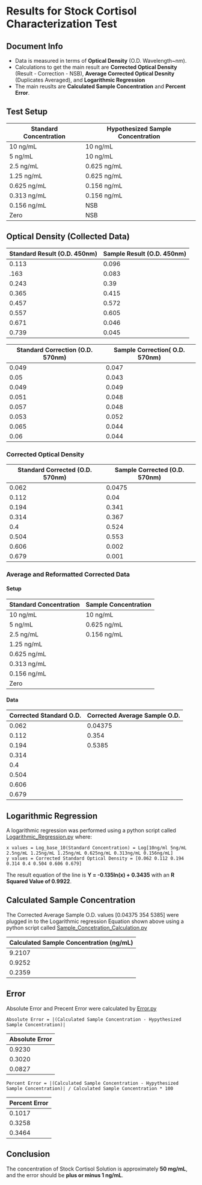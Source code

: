 # Results for Stock Cortisol Characterization Test

## Document Info

 - Data is measured in terms of **Optical Density** (O.D. Wavelength~nm).
 - Calculations to get the main result are **Corrected Optical Density** (Result - Correction - NSB), **Average Corrected Optical Desnity** (Duplicates Averaged), and **Logarithmic Regression**
 - The main reuslts are **Calculated Sample Concentration** and **Percent Error**.

## Test Setup

| Standard Concentration | Hypothesized Sample Concentration |
| ---------------------- | --------------------------------- |
| 10 ng/mL               | 10 ng/mL                          |
| 5 ng/mL                | 10 ng/mL                          |
| 2.5 ng/mL              | 0.625 ng/mL                       |
| 1.25 ng/mL             | 0.625 ng/mL                       |
| 0.625 ng/mL            | 0.156 ng/mL                       |
| 0.313 ng/mL            | 0.156 ng/mL                       |
| 0.156 ng/mL            | NSB                               |
| Zero                   | NSB                               |

## Optical Density (Collected Data)

| Standard Result (O.D. 450nm) | Sample Result (O.D. 450nm) |
| ---------------------------- | -------------------------- |
| 0.113                        | 0.096                      |
| .163                         | 0.083                      |
| 0.243                        | 0.39                       |
| 0.365                        | 0.415                      |
| 0.457                        | 0.572                      |
| 0.557                        | 0.605                      |
| 0.671                        | 0.046                      |
| 0.739                        | 0.045                      |

|Standard Correction (O.D. 570nm) | Sample Correction( O.D. 570nm) |
| ------------------------------- | ------------------------------ |
| 0.049                           | 0.047                          |
| 0.05                            | 0.043                          |
| 0.049                           | 0.049                          |
| 0.051                           | 0.048                          |
| 0.057                           | 0.048                          |
| 0.053                           | 0.052                          |
| 0.065                           | 0.044                          |
| 0.06                            | 0.044                          |

### Corrected Optical Density

|Standard Corrected (O.D. 570nm) | Sample Corrected (O.D. 570nm) |
| ------------------------------ | ----------------------------- |
| 0.062                          | 0.0475                        |
| 0.112                          | 0.04                          |
| 0.194                          | 0.341                         |
| 0.314                          | 0.367                         |
| 0.4                            | 0.524                         |
| 0.504                          | 0.553                         |
| 0.606                          | 0.002                         |
| 0.679                          | 0.001                         |

### Average and Reformatted Corrected Data
#### Setup

| Standard Concentration | Sample Concentration |
| ---------------------- | -------------------- |
| 10 ng/mL               | 10 ng/mL             |
| 5 ng/mL                | 0.625 ng/mL          |
| 2.5 ng/mL              | 0.156 ng/mL          |
| 1.25 ng/mL             |                      |
| 0.625 ng/mL            |                      |
| 0.313 ng/mL            |                      |
| 0.156 ng/mL            |                      |
| Zero                   |                      |

#### Data

| Corrected Standard O.D. | Corrected Average Sample O.D. |
| ----------------------- | ----------------------------- |
| 0.062                   | 0.04375                       |
| 0.112                   | 0.354                         |
| 0.194                   | 0.5385                        |
| 0.314                   |                               |
| 0.4                     |                               |
| 0.504                   |                               |
| 0.606                   |                               |
| 0.679                   |                               |

## Logarithmic Regression

A logarithmic regression was performed using a python script called [Logarithmic_Regression.py](./Logarithmic_Regression.py) where:

    x values = Log_base_10(Standard Concentration) = Log[10ng/ml 5ng/mL 2.5ng/mL 1.25ng/mL 1.25ng/mL 0.625ng/mL 0.313ng/mL 0.156ng/mL]
    y values = Corrected Standard Optical Density = [0.062 0.112 0.194 0.314 0.4 0.504 0.606 0.679]

The result equation of the line is **Y = -0.135ln(x) + 0.3435** with an **R Squared Value of 0.9922**.

## Calculated Sample Concentration

The Corrected Average Sample O.D. values [0.04375 354 5385] were plugged in to the Logarithmic regression Equation shown above using a python script called [Sample_Concetration_Calculation.py](./Sample_Concentration_Calculation.py)

| Calculated Sample Concentration (ng/mL) |
| --------------------------------------- |
| 9.2107                                  |
| 0.9252                                  |
| 0.2359                                  |

## Error

Absolute Error and Precent Error were calculated by [Error.py](./Error.py)

    Absolute Error = |(Calculated Sample Concentration - Hypythesized Sample Concentration)|

|Absolute Error|
|--------------|
|0.9230|
|0.3020|
|0.0827|

    Percent Error = |(Calculated Sample Concentration - Hypythesized Sample Concentration)| / Calculated Sample Concentration * 100

|Percent Error|
|--------------|
|0.1017|
|0.3258|
|0.3464|

## Conclusion

The concentration of Stock Cortisol Solution is approximately **50 mg/mL**, and the error should be **plus or minus 1 ng/mL**.


